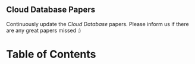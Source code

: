 ## Cloud Database Papers

Continuously update the *Cloud Database* papers. Please inform us if there are any great papers missed :)

Table of Contents
=================
